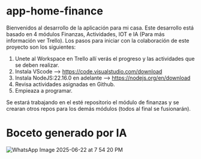 # app-home-finance

Bienvenidos al desarrollo de la aplicación para mi casa. Este desarrollo está basado en 4 módulos Finanzas, Actividades, IOT e IA (Para más información ver Trello). Los pasos para iniciar con la colaboración de este proyecto son los siguientes:

1. Unete al Workspace en Trello allí verás el progreso y las actividades que se deben realizar.
3. Instala VScode --> https://code.visualstudio.com/download
4. Instala NodeJS:22.16.0 en adelante --> https://nodejs.org/en/download
5. Revisa actividades asignadas en Github.
6. Empieaza a programar.

Se estará trabajando en el esté repositorio el módulo de finanzas y se crearan otros repos para los demás módulos (todos al final se fusionarán).

# Boceto generado por IA
![WhatsApp Image 2025-06-22 at 7 54 20 PM](https://github.com/user-attachments/assets/b047240b-f078-48b6-aa1d-5659a2721f2b)
